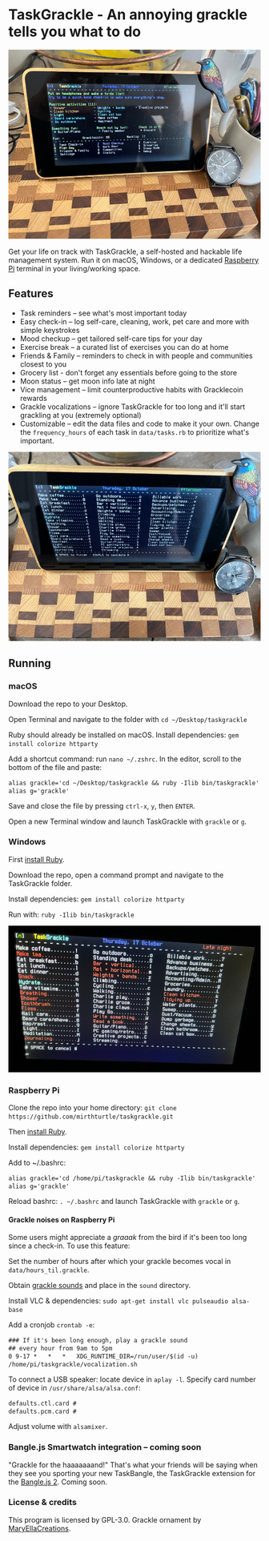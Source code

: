 # TaskGrackle - An annoying grackle tells you what to do

![TaskGrackle in operation](https://github.com/mirthturtle/taskgrackle/blob/main/img/taskgrackle-daytime.jpg "TaskGrackle in operation")

Get your life on track with TaskGrackle, a self-hosted and hackable life management system. Run it on macOS, Windows, or a dedicated [Raspberry Pi](https://www.raspberrypi.com/) terminal in your living/working space.

## Features

- Task reminders – see what's most important today
- Easy check-in – log self-care, cleaning, work, pet care and more with simple keystrokes
- Mood checkup – get tailored self-care tips for your day
- Exercise break – a curated list of exercises you can do at home
- Friends & Family – reminders to check in with people and communities closest to you
- Grocery list - don't forget any essentials before going to the store
- Moon status – get moon info late at night
- Vice management – limit counterproductive habits with Gracklecoin rewards
- Grackle vocalizations – ignore TaskGrackle for too long and it'll start grackling at you (extremely optional)
- Customizable – edit the data files and code to make it your own. Change the `frequency_hours` of each task in `data/tasks.rb` to prioritize what's important.

![Checking in tasks](https://github.com/mirthturtle/taskgrackle/blob/main/img/taskgrackle-checkin.jpg "Checking in tasks")


## Running

### macOS

Download the repo to your Desktop.

Open Terminal and navigate to the folder with `cd ~/Desktop/taskgrackle`

Ruby should already be installed on macOS. Install dependencies: `gem install colorize httparty`

Add a shortcut command: run `nano ~/.zshrc`. In the editor, scroll to the bottom of the file and paste:
```
alias grackle='cd ~/Desktop/taskgrackle && ruby -Ilib bin/taskgrackle'
alias g='grackle'
```
Save and close the file by pressing `ctrl-x`, `y`, then `ENTER`.

Open a new Terminal window and launch TaskGrackle with `grackle` or `g`.

### Windows

First [install Ruby](https://rubyinstaller.org/).

Download the repo, open a command prompt and navigate to the TaskGrackle folder.

Install dependencies: `gem install colorize httparty`

Run with: `ruby -Ilib bin/taskgrackle`

![TaskGrackle Nights](https://github.com/mirthturtle/taskgrackle/blob/main/img/taskgrackle-nights.jpg "TaskGrackle Nights")


### Raspberry Pi

Clone the repo into your home directory: `git clone https://github.com/mirthturtle/taskgrackle.git`

Then [install Ruby](https://www.ruby-lang.org/en/documentation/installation/).

Install dependencies: `gem install colorize httparty`

Add to ~/.bashrc:
```
alias grackle='cd /home/pi/taskgrackle && ruby -Ilib bin/taskgrackle'
alias g='grackle'
```
Reload bashrc: `. ~/.bashrc` and launch TaskGrackle with `grackle` or `g`.

#### Grackle noises on Raspberry Pi

Some users might appreciate a *graaak* from the bird if it's been too long since a check-in. To use this feature:

Set the number of hours after which your grackle becomes vocal in `data/hours_til.grackle`.

Obtain [grackle sounds](https://www.audubon.org/field-guide/bird/common-grackle) and place in the `sound` directory.

Install VLC & dependencies: `sudo apt-get install vlc pulseaudio alsa-base`

Add a cronjob `crontab -e`:
```
### If it's been long enough, play a grackle sound
## every hour from 9am to 5pm
0 9-17 *   *   *   XDG_RUNTIME_DIR=/run/user/$(id -u) /home/pi/taskgrackle/vocalization.sh
```

To connect a USB speaker: locate device in `aplay -l`. Specify card number of device in `/usr/share/alsa/alsa.conf`:
```
defaults.ctl.card #
defaults.pcm.card #
```
Adjust volume with `alsamixer`.


### Bangle.js Smartwatch integration – coming soon

"Grackle for the haaaaaaand!" That's what your friends will be saying when they see you sporting your new TaskBangle, the TaskGrackle extension for the [Bangle.js 2](https://banglejs.com/). Coming soon.


### License & credits

This program is licensed by GPL-3.0. Grackle ornament by [MaryEllaCreations](https://www.etsy.com/shop/MaryEllaCreations).
